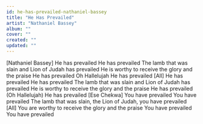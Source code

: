 ```yaml
---
id: he-has-prevailed-nathaniel-bassey
title: "He Has Prevailed"
artist: "Nathaniel Bassey"
album: ""
cover: ""
created: ""
updated: ""
---
```


[Nathaniel Bassey]
He has prevailed
He has prevailed
The lamb that was slain and Lion of Judah has prevailed
He is worthy to receive the glory and the praise
He has prevailed
Oh Hallelujah
He has prevailed
[All]
He has prevailed
He has prevailed
The lamb that was slain and Lion of Judah has prevailed
He is worthy to receive the glory and the praise
He has prevailed
(Oh Hallelujah)
He has prevailed
[Ese Chekwa]
You have prevailed
You have prevailed
The lamb that was slain, the Lion of Judah, you have prevailed
[All]
You are worthy to receive the glory and the praise
You have prevailed
You have prevailed